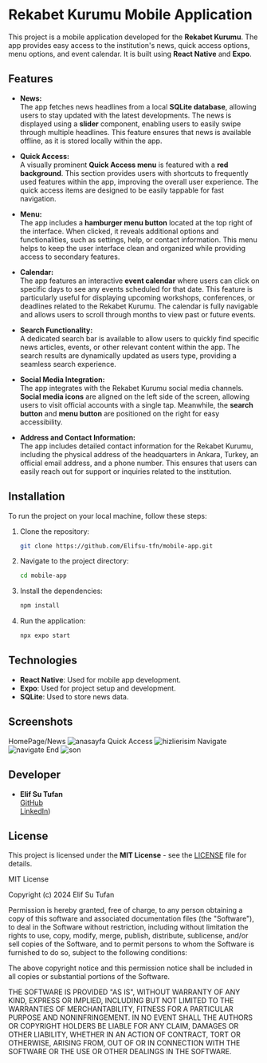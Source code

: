 # **Rekabet Kurumu Mobile Application**
This project is a mobile application developed for the **Rekabet Kurumu**. The app provides easy access to the institution's news, quick access options, menu options, and event calendar. It is built using **React Native** and **Expo**.

## Features

- **News:**  
  The app fetches news headlines from a local **SQLite database**, allowing users to stay updated with the latest developments. The news is displayed using a **slider** component, enabling users to easily swipe through multiple headlines. This feature ensures that news is available offline, as it is stored locally within the app.

- **Quick Access:**  
  A visually prominent **Quick Access menu** is featured with a **red background**. This section provides users with shortcuts to frequently used features within the app, improving the overall user experience. The quick access items are designed to be easily tappable for fast navigation.

- **Menu:**  
  The app includes a **hamburger menu button** located at the top right of the interface. When clicked, it reveals additional options and functionalities, such as settings, help, or contact information. This menu helps to keep the user interface clean and organized while providing access to secondary features.

- **Calendar:**  
  The app features an interactive **event calendar** where users can click on specific days to see any events scheduled for that date. This feature is particularly useful for displaying upcoming workshops, conferences, or deadlines related to the Rekabet Kurumu. The calendar is fully navigable and allows users to scroll through months to view past or future events.

- **Search Functionality:**  
  A dedicated search bar is available to allow users to quickly find specific news articles, events, or other relevant content within the app. The search results are dynamically updated as users type, providing a seamless search experience.

- **Social Media Integration:**  
  The app integrates with the Rekabet Kurumu social media channels. **Social media icons** are aligned on the left side of the screen, allowing users to visit official accounts with a single tap. Meanwhile, the **search button** and **menu button** are positioned on the right for easy accessibility.

- **Address and Contact Information:**  
  The app includes detailed contact information for the Rekabet Kurumu, including the physical address of the headquarters in Ankara, Turkey, an official email address, and a phone number. This ensures that users can easily reach out for support or inquiries related to the institution.


## Installation

To run the project on your local machine, follow these steps:
1. Clone the repository:

    ```bash
    git clone https://github.com/Elifsu-tfn/mobile-app.git
    ```

2. Navigate to the project directory:

    ```bash
    cd mobile-app
    ```
3. Install the dependencies:

    ```bash
    npm install
    ```

4. Run the application:

    ```bash
    npx expo start
    ```

 
## Technologies

- **React Native**: Used for mobile app development.
- **Expo**: Used for project setup and development.
- **SQLite**: Used to store news data.

## Screenshots
HomePage/News ![anasayfa](https://github.com/user-attachments/assets/6d9b16b8-8192-4d55-b214-a199b78b2cdc)
Quick Access  ![hizlierisim](https://github.com/user-attachments/assets/d3dead06-de0b-4fd4-ab42-4a79a40faf24)
Navigate ![navigate](https://github.com/user-attachments/assets/8325f74c-bad8-45b5-a8c2-39fba494c8d4)
End ![son](https://github.com/user-attachments/assets/673e4073-66ec-403b-9b15-38d79b4176c7)


## Developer

- **Elif Su Tufan**  
  [GitHub](https://github.com/Elifsu-tfn)  
  [LinkedIn](https://www.linkedin.com/in/elif-su-tufan-0306302b4/))
  
## License

This project is licensed under the **MIT License** - see the [LICENSE](LICENSE) file for details.

MIT License

Copyright (c) 2024 Elif Su Tufan

Permission is hereby granted, free of charge, to any person obtaining a copy
of this software and associated documentation files (the "Software"), to deal
in the Software without restriction, including without limitation the rights
to use, copy, modify, merge, publish, distribute, sublicense, and/or sell
copies of the Software, and to permit persons to whom the Software is
furnished to do so, subject to the following conditions:

The above copyright notice and this permission notice shall be included in all
copies or substantial portions of the Software.

THE SOFTWARE IS PROVIDED "AS IS", WITHOUT WARRANTY OF ANY KIND, EXPRESS OR
IMPLIED, INCLUDING BUT NOT LIMITED TO THE WARRANTIES OF MERCHANTABILITY,
FITNESS FOR A PARTICULAR PURPOSE AND NONINFRINGEMENT. IN NO EVENT SHALL THE
AUTHORS OR COPYRIGHT HOLDERS BE LIABLE FOR ANY CLAIM, DAMAGES OR OTHER
LIABILITY, WHETHER IN AN ACTION OF CONTRACT, TORT OR OTHERWISE, ARISING FROM,
OUT OF OR IN CONNECTION WITH THE SOFTWARE OR THE USE OR OTHER DEALINGS IN THE
SOFTWARE.
